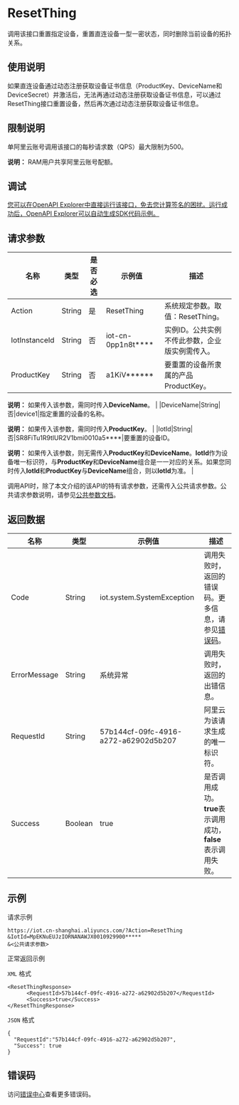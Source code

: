 # ResetThing

调用该接口重置指定设备，重置直连设备一型一密状态，同时删除当前设备的拓扑关系。

## 使用说明

如果直连设备通过动态注册获取设备证书信息（ProductKey、DeviceName和DeviceSecret）并激活后，无法再通过动态注册获取设备证书信息，可以通过ResetThing接口重置设备，然后再次通过动态注册获取设备证书信息。

## 限制说明

单阿里云账号调用该接口的每秒请求数（QPS）最大限制为500。

**说明：** RAM用户共享阿里云账号配额。

## 调试

[您可以在OpenAPI Explorer中直接运行该接口，免去您计算签名的困扰。运行成功后，OpenAPI Explorer可以自动生成SDK代码示例。](https://api.aliyun.com/#product=Iot&api=ResetThing&type=RPC&version=2018-01-20)

## 请求参数

|名称|类型|是否必选|示例值|描述|
|--|--|----|---|--|
|Action|String|是|ResetThing|系统规定参数。取值：ResetThing。 |
|IotInstanceId|String|否|iot-cn-0pp1n8t\*\*\*\*|实例ID。公共实例不传此参数，企业版实例需传入。 |
|ProductKey|String|否|a1KiV\*\*\*\*\*\*|要重置的设备所隶属的产品ProductKey。

 **说明：** 如果传入该参数，需同时传入**DeviceName**。 |
|DeviceName|String|否|device1|指定重置的设备的名称。

 **说明：** 如果传入该参数，需同时传入**ProductKey**。 |
|IotId|String|否|SR8FiTu1R9tlUR2V1bmi0010a5\*\*\*\*|要重置的设备ID。

 **说明：** 如果传入该参数，则无需传入**ProductKey**和**DeviceName**。**IotId**作为设备唯一标识符，与**ProductKey**和**DeviceName**组合是一一对应的关系。如果您同时传入**IotId**和**ProductKey**与**DeviceName**组合，则以**IotId**为准。 |

调用API时，除了本文介绍的该API的特有请求参数，还需传入公共请求参数。公共请求参数说明，请参见[公共参数文档](~~30561~~)。

## 返回数据

|名称|类型|示例值|描述|
|--|--|---|--|
|Code|String|iot.system.SystemException|调用失败时，返回的错误码。更多信息，请参见[错误码](~~87387~~)。 |
|ErrorMessage|String|系统异常|调用失败时，返回的出错信息。 |
|RequestId|String|57b144cf-09fc-4916-a272-a62902d5b207|阿里云为该请求生成的唯一标识符。 |
|Success|Boolean|true|是否调用成功。**true**表示调用成功，**false**表示调用失败。 |

## 示例

请求示例

```
https://iot.cn-shanghai.aliyuncs.com/?Action=ResetThing
&IotId=MpEKNuEUJzIORNANAWJX0010929900*****
&<公共请求参数>
```

正常返回示例

`XML` 格式

```
<ResetThingResponse>
      <RequestId>57b144cf-09fc-4916-a272-a62902d5b207</RequestId>
      <Success>true</Success>
</ResetThingResponse>
```

`JSON` 格式

```
{
  "RequestId":"57b144cf-09fc-4916-a272-a62902d5b207",
  "Success": true
}
```

## 错误码

访问[错误中心](https://error-center.alibabacloud.com/status/product/Iot)查看更多错误码。

